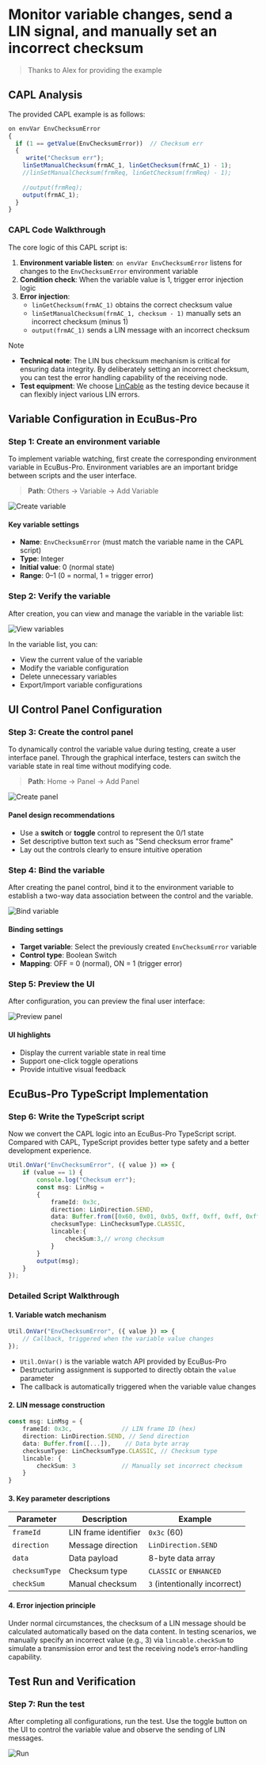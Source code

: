 # Monitor variable changes, send a LIN signal, and manually set an incorrect checksum

> Thanks to Alex for providing the example

## CAPL Analysis

The provided CAPL example is as follows:

```ts
on envVar EnvChecksumError  
{
  if (1 == getValue(EnvChecksumError))  // Checksum err
  {
     write("Checksum err");
    linSetManualChecksum(frmAC_1, linGetChecksum(frmAC_1) - 1);
    //linSetManualChecksum(frmReq, linGetChecksum(frmReq) - 1);
    
    //output(frmReq);
    output(frmAC_1);
  }
}
```

### CAPL Code Walkthrough

The core logic of this CAPL script is:

1. **Environment variable listen**: `on envVar EnvChecksumError` listens for changes to the `EnvChecksumError` environment variable
2. **Condition check**: When the variable value is 1, trigger error injection logic
3. **Error injection**:
   - `linGetChecksum(frmAC_1)` obtains the correct checksum value
   - `linSetManualChecksum(frmAC_1, checksum - 1)` manually sets an incorrect checksum (minus 1)
   - `output(frmAC_1)` sends a LIN message with an incorrect checksum

> [!NOTE]
>
> - **Technical note**: The LIN bus checksum mechanism is critical for ensuring data integrity. By deliberately setting an incorrect checksum, you can test the error handling capability of the receiving node.
> - **Test equipment**: We choose [LinCable](https://app.whyengineer.com/zh/docs/um/hardware/lincable.html) as the testing device because it can flexibly inject various LIN errors.

## Variable Configuration in EcuBus-Pro

### Step 1: Create an environment variable

To implement variable watching, first create the corresponding environment variable in EcuBus-Pro. Environment variables are an important bridge between scripts and the user interface.

> **Path**: Others → Variable → Add Variable

![Create variable](./../../../../media/um/script/var1.png)

#### Key variable settings

- **Name**: `EnvChecksumError` (must match the variable name in the CAPL script)
- **Type**: Integer
- **Initial value**: 0 (normal state)
- **Range**: 0–1 (0 = normal, 1 = trigger error)

### Step 2: Verify the variable

After creation, you can view and manage the variable in the variable list:

![View variables](./../../../../media/um/script/var2.png)

In the variable list, you can:

- View the current value of the variable
- Modify the variable configuration
- Delete unnecessary variables
- Export/Import variable configurations

## UI Control Panel Configuration

### Step 3: Create the control panel

To dynamically control the variable value during testing, create a user interface panel. Through the graphical interface, testers can switch the variable state in real time without modifying code.

> **Path**: Home → Panel → Add Panel

![Create panel](./../../../../media/um/script/var3.png)

#### Panel design recommendations

- Use a **switch** or **toggle** control to represent the 0/1 state
- Set descriptive button text such as "Send checksum error frame"
- Lay out the controls clearly to ensure intuitive operation

### Step 4: Bind the variable

After creating the panel control, bind it to the environment variable to establish a two-way data association between the control and the variable.

![Bind variable](./../../../../media/um/script/var4.png)

#### Binding settings

- **Target variable**: Select the previously created `EnvChecksumError` variable
- **Control type**: Boolean Switch
- **Mapping**: OFF = 0 (normal), ON = 1 (trigger error)

### Step 5: Preview the UI

After configuration, you can preview the final user interface:

![Preview panel](./../../../../media/um/script/var5.png)

#### UI highlights

- Display the current variable state in real time
- Support one-click toggle operations
- Provide intuitive visual feedback

## EcuBus-Pro TypeScript Implementation

### Step 6: Write the TypeScript script

Now we convert the CAPL logic into an EcuBus-Pro TypeScript script. Compared with CAPL, TypeScript provides better type safety and a better development experience.

```typescript
Util.OnVar("EnvChecksumError", ({ value }) => {
    if (value == 1) {
        console.log("Checksum err");
        const msg: LinMsg =
        {
            frameId: 0x3c,
            direction: LinDirection.SEND,
            data: Buffer.from([0x60, 0x01, 0xb5, 0xff, 0xff, 0xff, 0xff, 0xff]),
            checksumType: LinChecksumType.CLASSIC,
            lincable:{
                checkSum:3,// wrong checksum
            }
        }
        output(msg);
    }
});
```

### Detailed Script Walkthrough

#### 1. Variable watch mechanism

```typescript
Util.OnVar("EnvChecksumError", ({ value }) => {
    // Callback, triggered when the variable value changes
});
```

- `Util.OnVar()` is the variable watch API provided by EcuBus-Pro
- Destructuring assignment is supported to directly obtain the `value` parameter
- The callback is automatically triggered when the variable value changes

#### 2. LIN message construction

```typescript
const msg: LinMsg = {
    frameId: 0x3c,              // LIN frame ID (hex)
    direction: LinDirection.SEND, // Send direction
    data: Buffer.from([...]),    // Data byte array
    checksumType: LinChecksumType.CLASSIC, // Checksum type
    lincable: {
        checkSum: 3             // Manually set incorrect checksum
    }
}
```

#### 3. Key parameter descriptions

| Parameter | Description | Example |
|------|------|--------|
| `frameId` | LIN frame identifier | `0x3c` (60) |
| `direction` | Message direction | `LinDirection.SEND` |
| `data` | Data payload | 8-byte data array |
| `checksumType` | Checksum type | `CLASSIC` or `ENHANCED` |
| `checkSum` | Manual checksum | `3` (intentionally incorrect) |

#### 4. Error injection principle

Under normal circumstances, the checksum of a LIN message should be calculated automatically based on the data content. In testing scenarios, we manually specify an incorrect value (e.g., 3) via `lincable.checkSum` to simulate a transmission error and test the receiving node’s error-handling capability.

## Test Run and Verification

### Step 7: Run the test

After completing all configurations, run the test. Use the toggle button on the UI to control the variable value and observe the sending of LIN messages.

![Run](./../../../../media/um/script/var1.gif)
